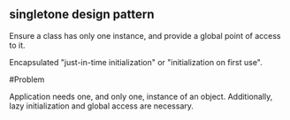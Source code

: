 ## singletone design pattern

Ensure a class has only one instance, and provide a global point of access to it.

Encapsulated "just-in-time initialization" or "initialization on first use".


#Problem

Application needs one, and only one, instance of an object. Additionally, lazy initialization and global access are necessary.
